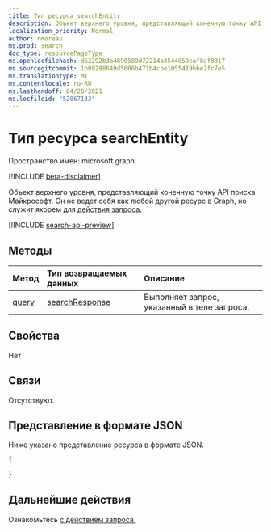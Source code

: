 ```yaml
---
title: Тип ресурса searchEntity
description: Объект верхнего уровня, представляющий конечную точку API поиска Майкрософт.
localization_priority: Normal
author: nmoreau
ms.prod: search
doc_type: resourcePageType
ms.openlocfilehash: d62292b3a4890589d72214a3544059eaf8af8817
ms.sourcegitcommit: 1b09298649d5606b471b4cbe1055419bbe2fc7e5
ms.translationtype: MT
ms.contentlocale: ru-RU
ms.lasthandoff: 04/28/2021
ms.locfileid: "52067133"
---
```

# <a name="searchentity-resource-type"></a>Тип ресурса searchEntity

Пространство имен: microsoft.graph

[!INCLUDE [beta-disclaimer](../../includes/beta-disclaimer.md)]

Объект верхнего уровня, представляющий конечную точку API поиска Майкрософт. Он не ведет себя как любой другой ресурс в Graph, но служит якорем для [действия запроса.](../api/search-query.md) 

[!INCLUDE [search-api-preview](../../includes/search-api-preview-signup.md)]

## <a name="methods"></a>Методы
|Метод|Тип возвращаемых данных|Описание|
|:---|:---|:---|
|[query](../api/search-query.md) |[searchResponse](searchresponse.md) | Выполняет запрос, указанный в теле запроса.  |

## <a name="properties"></a>Свойства
Нет

## <a name="relationships"></a>Связи
Отсутствуют.

## <a name="json-representation"></a>Представление в формате JSON
Ниже указано представление ресурса в формате JSON.
<!-- {
  "blockType": "resource",
  "@odata.type": "microsoft.graph.searchEntity",
  "baseType": "microsoft.graph.entity"
}
-->
``` json
{
  
}
```


## <a name="next-steps"></a>Дальнейшие действия

Ознакомьтесь [с действием запроса.](../api/search-query.md)


<!-- uuid: 16cd6b66-4b1a-43a1-adaf-3a886856ed98
2019-02-04 14:57:30 UTC -->
<!-- {
  "type": "#page.annotation",
  "description": "A top level object representing the Microsoft Search API endpoint.",
  "keywords": "",
  "section": "documentation",
  "tocPath": ""
}-->


